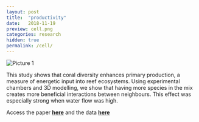 ```yaml
---
layout: post
title:  "productivity"
date:   2018-11-19
preview: cell.png
categories: research
hidden: true
permalink: /cell/
---
```




![Picture 1]({{site.baseurl}}/images/research/Mike_exp.jpg?auto=yes)

This study shows that coral diversity enhances primary production, a measure of energetic input into reef ecosystems. Using experimental chambers and 3D modelling, we show that having more species in the mix creates more beneficial interactions between neighbours. This effect was especially strong when water flow was high.



Access the paper [**here**](https://www.sciencedirect.com/science/article/pii/S096098221831220X) and the data [**here**](https://research.jcu.edu.au/researchdata/default/detail/d92d106258f6584fcfb880d79d5e6e10/)
